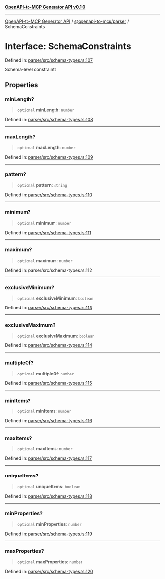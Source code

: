 [**OpenAPI-to-MCP Generator API v0.1.0**](../../../README.md)

***

[OpenAPI-to-MCP Generator API](../../../modules.md) / [@openapi-to-mcp/parser](../README.md) / SchemaConstraints

# Interface: SchemaConstraints

Defined in: [parser/src/schema-types.ts:107](https://github.com/salacoste/openapi-mcp-generator/blob/fda5c6400a831cddbad9eacd652e11b2f7410b22/packages/parser/src/schema-types.ts#L107)

Schema-level constraints

## Properties

### minLength?

> `optional` **minLength**: `number`

Defined in: [parser/src/schema-types.ts:108](https://github.com/salacoste/openapi-mcp-generator/blob/fda5c6400a831cddbad9eacd652e11b2f7410b22/packages/parser/src/schema-types.ts#L108)

***

### maxLength?

> `optional` **maxLength**: `number`

Defined in: [parser/src/schema-types.ts:109](https://github.com/salacoste/openapi-mcp-generator/blob/fda5c6400a831cddbad9eacd652e11b2f7410b22/packages/parser/src/schema-types.ts#L109)

***

### pattern?

> `optional` **pattern**: `string`

Defined in: [parser/src/schema-types.ts:110](https://github.com/salacoste/openapi-mcp-generator/blob/fda5c6400a831cddbad9eacd652e11b2f7410b22/packages/parser/src/schema-types.ts#L110)

***

### minimum?

> `optional` **minimum**: `number`

Defined in: [parser/src/schema-types.ts:111](https://github.com/salacoste/openapi-mcp-generator/blob/fda5c6400a831cddbad9eacd652e11b2f7410b22/packages/parser/src/schema-types.ts#L111)

***

### maximum?

> `optional` **maximum**: `number`

Defined in: [parser/src/schema-types.ts:112](https://github.com/salacoste/openapi-mcp-generator/blob/fda5c6400a831cddbad9eacd652e11b2f7410b22/packages/parser/src/schema-types.ts#L112)

***

### exclusiveMinimum?

> `optional` **exclusiveMinimum**: `boolean`

Defined in: [parser/src/schema-types.ts:113](https://github.com/salacoste/openapi-mcp-generator/blob/fda5c6400a831cddbad9eacd652e11b2f7410b22/packages/parser/src/schema-types.ts#L113)

***

### exclusiveMaximum?

> `optional` **exclusiveMaximum**: `boolean`

Defined in: [parser/src/schema-types.ts:114](https://github.com/salacoste/openapi-mcp-generator/blob/fda5c6400a831cddbad9eacd652e11b2f7410b22/packages/parser/src/schema-types.ts#L114)

***

### multipleOf?

> `optional` **multipleOf**: `number`

Defined in: [parser/src/schema-types.ts:115](https://github.com/salacoste/openapi-mcp-generator/blob/fda5c6400a831cddbad9eacd652e11b2f7410b22/packages/parser/src/schema-types.ts#L115)

***

### minItems?

> `optional` **minItems**: `number`

Defined in: [parser/src/schema-types.ts:116](https://github.com/salacoste/openapi-mcp-generator/blob/fda5c6400a831cddbad9eacd652e11b2f7410b22/packages/parser/src/schema-types.ts#L116)

***

### maxItems?

> `optional` **maxItems**: `number`

Defined in: [parser/src/schema-types.ts:117](https://github.com/salacoste/openapi-mcp-generator/blob/fda5c6400a831cddbad9eacd652e11b2f7410b22/packages/parser/src/schema-types.ts#L117)

***

### uniqueItems?

> `optional` **uniqueItems**: `boolean`

Defined in: [parser/src/schema-types.ts:118](https://github.com/salacoste/openapi-mcp-generator/blob/fda5c6400a831cddbad9eacd652e11b2f7410b22/packages/parser/src/schema-types.ts#L118)

***

### minProperties?

> `optional` **minProperties**: `number`

Defined in: [parser/src/schema-types.ts:119](https://github.com/salacoste/openapi-mcp-generator/blob/fda5c6400a831cddbad9eacd652e11b2f7410b22/packages/parser/src/schema-types.ts#L119)

***

### maxProperties?

> `optional` **maxProperties**: `number`

Defined in: [parser/src/schema-types.ts:120](https://github.com/salacoste/openapi-mcp-generator/blob/fda5c6400a831cddbad9eacd652e11b2f7410b22/packages/parser/src/schema-types.ts#L120)
